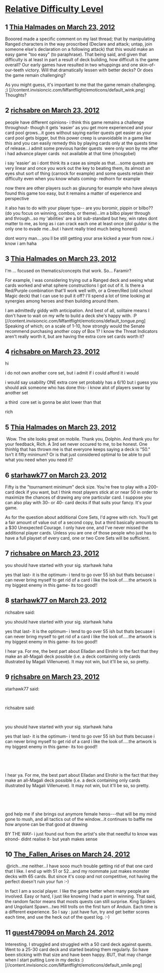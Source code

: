 # [Relative Difficulty Level](https://community.fantasyflightgames.com/topic/62238-relative-difficulty-level/)

## 1 [Thia Halmades on March 23, 2012](https://community.fantasyflightgames.com/topic/62238-relative-difficulty-level/?do=findComment&comment=609390)

Booored made a specific comment on my last thread; that by manipulating Ranged characters in the way proscribed (Declare and attack; untap, join someone else's declaration on a following attack) that this would make an easy game "too easy" (to paraphrase). That being said, and given that difficulty is at least in part a result of deck building, how difficult is the game overall? Our early games have resulted in two whuppings and one skin-of-our-teeth victory. Will that dramatically lessen with better decks? Or does the game remain challenging?


As you might guess, it's important to me that the game remain challenging. ;) [//content.invisioncic.com/Mfantflight/emoticons/default_wink.png] Thoughts?

## 2 [richsabre on March 23, 2012](https://community.fantasyflightgames.com/topic/62238-relative-difficulty-level/?do=findComment&comment=609392)

people have different opinions- i think this game remains a challenge throughout- though it gets 'easier' as you get more experienced and your card pool grows...it goes without saying earlier quests get easier as your card pool gets bigger, but this power creep is unavoidable in a game like this and you can easily remedy this by playing cards only at the quests time of release...i admit some previous harder quests  were only won by me after i had advance player cards  not available at that time (rhosgobel)

i say 'easier' as i dont think its a case as simple as that....some quests are very linear and once you work out the key to beating them, its almost an eyes shut sort of thing (carrock for example) and some quests retain their difficulty even when you know whats coming- redhorn for example

now there are other players such as glaurung for example who have always found this game too easy, but it remains a matter of experience and perspective

it also has to do with your player type-- are you boromir, pippin or bilbo?? (do you focus on winning, combos, or theme)...im a bilbo player through and through...so my 'abilities' are a bit sub-standard but hey, win rates dont matter to me, as long as i can crack each one at least once (dol guldur is the only one to evade me...but i havnt really tried much being honest)

dont worry man....you ll be still getting your arse kicked a year from now..i know i am haha

## 3 [Thia Halmades on March 23, 2012](https://community.fantasyflightgames.com/topic/62238-relative-difficulty-level/?do=findComment&comment=609447)

I'm ... focused on thematics/concepts that work. So... Faramir?

For example, I was considering trying out a Ranged deck and seeing what cards worked and what sphere constructions I got out of it. Is there a Red/Purple combination that'll work well with, or a Green/Red (old school Magic deck) that I can use to pull it off? I'll spend a lot of time looking at synergies among heroes and then building around them.

I am admittedly giddy with anticipation. And best of all, solitaire means I don't have to wait on my wife to build a deck she's happy with. :P [//content.invisioncic.com/Mfantflight/emoticons/default_tongue.png] Speaking of which; on a scale of 1-10, how strongly would the Senate recommend purchasing another copy of Box 1? I know the Threat Indicators aren't really worth it, but are having the extra core set cards worth it?

## 4 [richsabre on March 23, 2012](https://community.fantasyflightgames.com/topic/62238-relative-difficulty-level/?do=findComment&comment=609468)

hi

i do not own another core set, but i admit if i could afford it i would

i would say usability ONE extra core set probably has a 6/10 but i guess you should ask someone who has done this- i know alot of players swear by another set

a third  core set is gonna be alot lower than that

rich

## 5 [Thia Halmades on March 23, 2012](https://community.fantasyflightgames.com/topic/62238-relative-difficulty-level/?do=findComment&comment=609496)

 Wow. The site looks great on mobile. Thank you, Dolphin. And thank you for your feedback, Rich. A 3rd set never occured to me, to be honest. One thinhlg that has thrown me is that everyone keeps saying a deck is "50." Isn't it fifty minimum? Or is that just considered optimal to be able to pull what you need when you need it?

## 6 [starhawk77 on March 23, 2012](https://community.fantasyflightgames.com/topic/62238-relative-difficulty-level/?do=findComment&comment=609501)

Fifty is the "tournament minimum" deck size. You're free to play with a 200-card deck if you want, but I think most players stick at or near 50 in order to maximize the chances of drawing any one particular card. I suppose you can also play with 30- or 40- card decks if that suits your fancy. It's your game. 

As for the question about additional Core Sets, I'd agree with rich. You'll get a fair amount of value out of a second copy, but a third basically amounts to a $30 Unexpected Courage. I only have one, and I've never missed the additional player cards. Unless you are one of those people who just has to have a full playset of every card, one or two Core Sets will be sufficient.

## 7 [richsabre on March 23, 2012](https://community.fantasyflightgames.com/topic/62238-relative-difficulty-level/?do=findComment&comment=609502)

you should have started with your sig. starhawk haha

yes that last- it is the optimum- i tend to go over 55 ish but thats becuase i can never bring myself to get rid of a card i like the look of.....the artwork is my biggest enemy in this game- its too good!!

## 8 [starhawk77 on March 23, 2012](https://community.fantasyflightgames.com/topic/62238-relative-difficulty-level/?do=findComment&comment=609508)

richsabre said:

you should have started with your sig. starhawk haha

yes that last- it is the optimum- i tend to go over 55 ish but thats becuase i can never bring myself to get rid of a card i like the look of.....the artwork is my biggest enemy in this game- its too good!!



I hear ya. For me, the best part about Elladan and Elrohir is the fact that they make an all-Magali deck possible (i.e. a deck containing only cards illustrated by Magali Villenueve). It may not win, but it'll be so, so pretty.

## 9 [richsabre on March 23, 2012](https://community.fantasyflightgames.com/topic/62238-relative-difficulty-level/?do=findComment&comment=609509)

starhawk77 said:

 

richsabre said:

 

you should have started with your sig. starhawk haha

yes that last- it is the optimum- i tend to go over 55 ish but thats becuase i can never bring myself to get rid of a card i like the look of.....the artwork is my biggest enemy in this game- its too good!!

 

 

I hear ya. For me, the best part about Elladan and Elrohir is the fact that they make an all-Magali deck possible (i.e. a deck containing only cards illustrated by Magali Villenueve). It may not win, but it'll be so, so pretty.

 

 

god help me if she brings out anymore female heros---that will be my mind gone to mush, and all tactics out of the window...it continues to baffle me how anyone can be that good at drawing

BY THE WAY- i just found out from the artist's site that needful to know was elrond- didnt realise it- but yeah makes sense

## 10 [The_Fallen_Arises on March 24, 2012](https://community.fantasyflightgames.com/topic/62238-relative-difficulty-level/?do=findComment&comment=609703)

 @rich...me neither...I have sooo much trouble getting rid of that one card that I like. I end up with 51 or 52...and my roommate just makes monster decks with 65 cards. But since it's coop and not competitive, not having the perfect doesn't ruin your fun :-)

In fact I am a social player. I like the game better when many people are involved. Easy or hard, I just like knowing I had a part in winning. That said, the random factor means that mosts quests can still surprise. King Spiders and Ungoliant Spawn...two Hill trolls on the first turn of Anduin. Each time is a different experience. So I say : just have fun, try and get better scores each time, and use the heck out of the quest log. :-)

## 11 [guest479094 on March 24, 2012](https://community.fantasyflightgames.com/topic/62238-relative-difficulty-level/?do=findComment&comment=609767)

Interesting. I struggled and struggled with a 50 card deck against quests. Went to a 25-30 card deck and started beating them regularly. So have been sticking with that size and have been happy. BUT, that may change when I start putting Lore in my decks :) [//content.invisioncic.com/Mfantflight/emoticons/default_smile.png]

